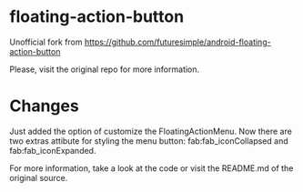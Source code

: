 floating-action-button
======================

Unofficial fork from https://github.com/futuresimple/android-floating-action-button

Please, visit the original repo for more information.


Changes
======

Just added the option of customize the FloatingActionMenu. 
Now there are two extras attibute for styling the menu button: fab:fab_iconCollapsed and fab:fab_iconExpanded.

For more information, take a look at the code or visit the README.md of the original source.
